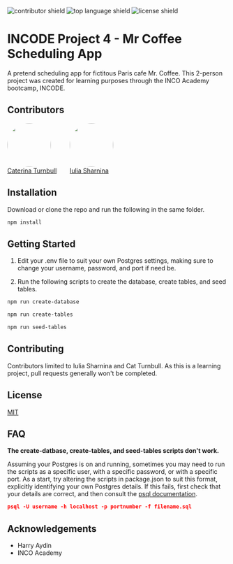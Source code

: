 ![contributor shield](https://img.shields.io/badge/Contributors-2-%23c24d89?style=for-the-badge) ![top language shield](https://img.shields.io/github/languages/top/cattrn/mrcoffee_project4?style=for-the-badge) ![license shield](https://img.shields.io/badge/License-MIT-green?style=for-the-badge)

# INCODE Project 4 - Mr Coffee Scheduling App

A pretend scheduling app for fictitous Paris cafe Mr. Coffee. This 2-person project was created for learning purposes through the INCO Academy bootcamp, INCODE.

## Contributors

<div style="display:flex; margin-bottom: 20px;">
<div>
<a href="https://github.com/cattrn" target="_blank"><img src="https://github.com/cattrn.png" style="width:100px; border-radius:50%; display:block;">
Caterina Turnbull</a>
</div>

<div style="margin-left:30px;">
<a href="https://github.com/julia-ediamond" target="_blank"><img src="https://github.com/julia-ediamond.png" style="width:100px; border-radius:50%; display:block;">
Iulia Sharnina</a>
</div>
</div>




## Installation

Download or clone the repo and run the following in the same folder.

```zsh
npm install
```

## Getting Started

1. Edit your .env file to suit your own Postgres settings, making sure to change your username, password, and port if need be.

2. Run the following scripts to create the database, create tables, and seed tables.

```zsh
npm run create-database
```

```zsh
npm run create-tables
```

```zsh
npm run seed-tables
```

## Contributing

Contributors limited to Iulia Sharnina and Cat Turnbull. As this is a learning project, pull requests generally won't be completed.

## License

[MIT](https://choosealicense.com/licenses/mit/)

## FAQ

**The create-datbase, create-tables, and seed-tables scripts don't work.**

Assuming your Postgres is on and running, sometimes you may need to run the scripts as a specific user, with a specific password, or with a specific port. As a start, try altering the scripts in package.json to suit this format, explicitly identifying your own Postgres details. If this fails, first check that your details are correct, and then consult the [psql documentation](https://www.postgresql.org/docs/10/app-psql.html).

```json
psql -U username -h localhost -p portnumber -f filename.sql
```
## Acknowledgements

* Harry Aydin
* INCO Academy